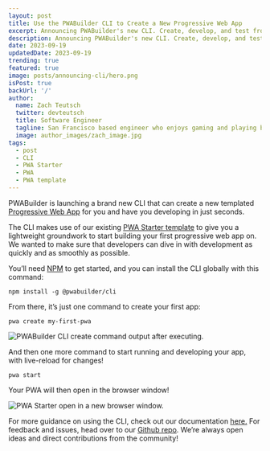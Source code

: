 ```yaml
---
layout: post
title: Use the PWABuilder CLI to Create a New Progressive Web App
excerpt: Announcing PWABuilder's new CLI. Create, develop, and test from an easy-to-use PWA template.
description: Announcing PWABuilder's new CLI. Create, develop, and test from an easy-to-use PWA template.
date: 2023-09-19
updatedDate: 2023-09-19
trending: true
featured: true
image: posts/announcing-cli/hero.png
isPost: true
backUrl: '/'
author:
  name: Zach Teutsch
  twitter: devteutsch
  title: Software Engineer
  tagline: San Francisco based engineer who enjoys gaming and playing basketball.
  image: author_images/zach_image.jpg
tags:
  - post
  - CLI
  - PWA Starter
  - PWA
  - PWA template
---
```


PWABuilder is launching a brand new CLI that can create a new templated [Progressive Web App](https://docs.pwabuilder.com/#/home/pwa-intro) for you and have you developing in just seconds. 

The CLI makes use of our existing [PWA Starter template](https://docs.pwabuilder.com/#/home/pwa-intro) to give you a lightweight groundwork to start building your first progressive web app on. We wanted to make sure that developers can dive in with development as quickly and as smoothly as possible.

You’ll need [NPM](https://docs.npmjs.com/downloading-and-installing-node-js-and-npm) to get started, and you can install the CLI globally with this command:

```
npm install -g @pwabuilder/cli
```

From there, it’s just one command to create your first app:

```
pwa create my-first-pwa
```

<img src="/posts/announcing-cli/pwa-create.png" alt="PWABuilder CLI create command output after executing."></img>

And then one more command to start running and developing your app, with live-reload for changes!

```
pwa start
```

Your PWA will then open in the browser window!

<img src="/posts/announcing-cli/open-pwa.png" alt="PWA Starter open in a new browser window."></img>

For more guidance on using the CLI, check out our documentation [here.](https://docs.pwabuilder.com/#/starter/quick-start) For feedback and issues, head over to our [Github repo](https://github.com/pwa-builder/PWABuilder). We’re always open ideas and direct contributions from the community!